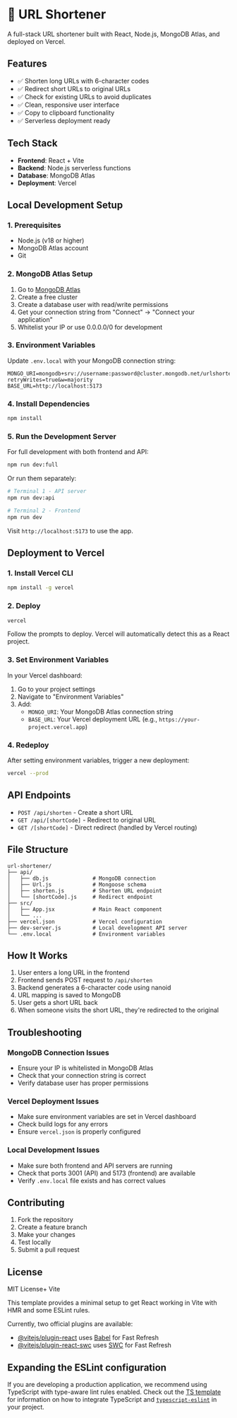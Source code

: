 # 🔗 URL Shortener

A full-stack URL shortener built with React, Node.js, MongoDB Atlas, and deployed on Vercel.

## Features

- ✅ Shorten long URLs with 6-character codes
- ✅ Redirect short URLs to original URLs
- ✅ Check for existing URLs to avoid duplicates
- ✅ Clean, responsive user interface
- ✅ Copy to clipboard functionality
- ✅ Serverless deployment ready

## Tech Stack

- **Frontend**: React + Vite
- **Backend**: Node.js serverless functions
- **Database**: MongoDB Atlas
- **Deployment**: Vercel

## Local Development Setup

### 1. Prerequisites

- Node.js (v18 or higher)
- MongoDB Atlas account
- Git

### 2. MongoDB Atlas Setup

1. Go to [MongoDB Atlas](https://www.mongodb.com/atlas/database)
2. Create a free cluster
3. Create a database user with read/write permissions
4. Get your connection string from "Connect" → "Connect your application"
5. Whitelist your IP or use 0.0.0.0/0 for development

### 3. Environment Variables

Update `.env.local` with your MongoDB connection string:

```env
MONGO_URI=mongodb+srv://username:password@cluster.mongodb.net/urlshortener?retryWrites=true&w=majority
BASE_URL=http://localhost:5173
```

### 4. Install Dependencies

```bash
npm install
```

### 5. Run the Development Server

For full development with both frontend and API:
```bash
npm run dev:full
```

Or run them separately:
```bash
# Terminal 1 - API server
npm run dev:api

# Terminal 2 - Frontend
npm run dev
```

Visit `http://localhost:5173` to use the app.

## Deployment to Vercel

### 1. Install Vercel CLI

```bash
npm install -g vercel
```

### 2. Deploy

```bash
vercel
```

Follow the prompts to deploy. Vercel will automatically detect this as a React project.

### 3. Set Environment Variables

In your Vercel dashboard:

1. Go to your project settings
2. Navigate to "Environment Variables"
3. Add:
   - `MONGO_URI`: Your MongoDB Atlas connection string
   - `BASE_URL`: Your Vercel deployment URL (e.g., `https://your-project.vercel.app`)

### 4. Redeploy

After setting environment variables, trigger a new deployment:

```bash
vercel --prod
```

## API Endpoints

- `POST /api/shorten` - Create a short URL
- `GET /api/[shortCode]` - Redirect to original URL
- `GET /[shortCode]` - Direct redirect (handled by Vercel routing)

## File Structure

```
url-shortener/
├── api/
│   ├── db.js              # MongoDB connection
│   ├── Url.js             # Mongoose schema
│   ├── shorten.js         # Shorten URL endpoint
│   └── [shortCode].js     # Redirect endpoint
├── src/
│   ├── App.jsx            # Main React component
│   └── ...
├── vercel.json            # Vercel configuration
├── dev-server.js          # Local development API server
└── .env.local             # Environment variables
```

## How It Works

1. User enters a long URL in the frontend
2. Frontend sends POST request to `/api/shorten`
3. Backend generates a 6-character code using nanoid
4. URL mapping is saved to MongoDB
5. User gets a short URL back
6. When someone visits the short URL, they're redirected to the original

## Troubleshooting

### MongoDB Connection Issues
- Ensure your IP is whitelisted in MongoDB Atlas
- Check that your connection string is correct
- Verify database user has proper permissions

### Vercel Deployment Issues
- Make sure environment variables are set in Vercel dashboard
- Check build logs for any errors
- Ensure `vercel.json` is properly configured

### Local Development Issues
- Make sure both frontend and API servers are running
- Check that ports 3001 (API) and 5173 (frontend) are available
- Verify `.env.local` file exists and has correct values

## Contributing

1. Fork the repository
2. Create a feature branch
3. Make your changes
4. Test locally
5. Submit a pull request

## License

MIT License+ Vite

This template provides a minimal setup to get React working in Vite with HMR and some ESLint rules.

Currently, two official plugins are available:

- [@vitejs/plugin-react](https://github.com/vitejs/vite-plugin-react/blob/main/packages/plugin-react) uses [Babel](https://babeljs.io/) for Fast Refresh
- [@vitejs/plugin-react-swc](https://github.com/vitejs/vite-plugin-react/blob/main/packages/plugin-react-swc) uses [SWC](https://swc.rs/) for Fast Refresh

## Expanding the ESLint configuration

If you are developing a production application, we recommend using TypeScript with type-aware lint rules enabled. Check out the [TS template](https://github.com/vitejs/vite/tree/main/packages/create-vite/template-react-ts) for information on how to integrate TypeScript and [`typescript-eslint`](https://typescript-eslint.io) in your project.
